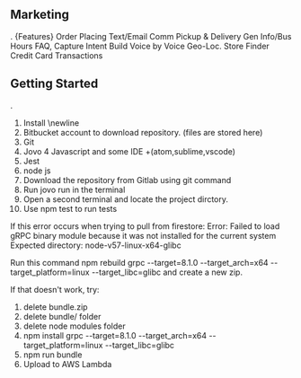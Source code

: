 ## Marketing
.
{Features}
Order Placing
Text/Email Comm
Pickup & Delivery
Gen Info/Bus Hours
FAQ, Capture Intent 
Build Voice by Voice
Geo-Loc. Store Finder
Credit Card Transactions

## Getting Started
.
1. Install \newline
  1. Bitbucket account to download repository. (files are stored here)
  2. Git
  3. Jovo
  4 Javascript and some IDE +(atom,sublime,vscode)
  5. Jest
  6. node js
2. Download the repository from Gitlab using git command
3. Run jovo run in the terminal
4. Open a second terminal and locate the project dirctory.
5. Use npm test to run tests

If this error occurs when trying to pull from firestore:
Error: Failed to load gRPC binary module because it was not installed for the current system
Expected directory: node-v57-linux-x64-glibc

Run this command  npm rebuild grpc --target=8.1.0 --target_arch=x64 --target_platform=linux --target_libc=glibc
and create a new zip.

If that doesn't work, try:
1. delete bundle.zip
2. delete bundle/ folder
3. delete node modules folder
4. npm install grpc --target=8.1.0 --target_arch=x64 --target_platform=linux --target_libc=glibc
5. npm run bundle
6. Upload to AWS Lambda
